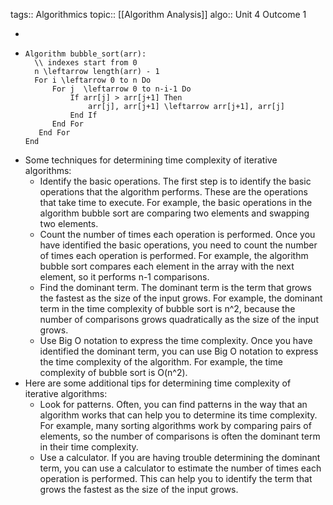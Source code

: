 tags:: Algorithmics
topic:: [[Algorithm Analysis]]
algo:: Unit 4 Outcome 1

-
- ```
  Algorithm bubble_sort(arr):
    \\ indexes start from 0
    n \leftarrow length(arr) - 1
    For i \leftarrow 0 to n Do
        For j  \leftarrow 0 to n-i-1 Do
            If arr[j] > arr[j+1] Then
                arr[j], arr[j+1] \leftarrow arr[j+1], arr[j]
            End If
        End For
     End For   
  End
  ```
- Some techniques for determining time complexity of iterative algorithms:
	- Identify the basic operations. The first step is to identify the basic operations that the algorithm performs. These are the operations that take time to execute. For example, the basic operations in the algorithm bubble sort are comparing two elements and swapping two elements.
	- Count the number of times each operation is performed. Once you have identified the basic operations, you need to count the number of times each operation is performed. For example, the algorithm bubble sort compares each element in the array with the next element, so it performs n-1 comparisons.
	- Find the dominant term. The dominant term is the term that grows the fastest as the size of the input grows. For example, the dominant term in the time complexity of bubble sort is n^2, because the number of comparisons grows quadratically as the size of the input grows.
	- Use Big O notation to express the time complexity. Once you have identified the dominant term, you can use Big O notation to express the time complexity of the algorithm. For example, the time complexity of bubble sort is O(n^2).
- Here are some additional tips for determining time complexity of iterative algorithms:
	- Look for patterns. Often, you can find patterns in the way that an algorithm works that can help you to determine its time complexity. For example, many sorting algorithms work by comparing pairs of elements, so the number of comparisons is often the dominant term in their time complexity.
	- Use a calculator. If you are having trouble determining the dominant term, you can use a calculator to estimate the number of times each operation is performed. This can help you to identify the term that grows the fastest as the size of the input grows.